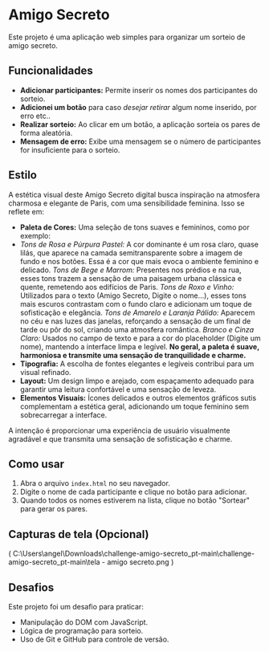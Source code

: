 # Amigo Secreto

Este projeto é uma aplicação web simples para organizar um sorteio de amigo secreto.

## Funcionalidades

- **Adicionar participantes:** Permite inserir os nomes dos participantes do sorteio.
-  **Adicionei um botão** para caso *desejar retirar* algum nome inserido, por erro etc..
- **Realizar sorteio:** Ao clicar em um botão, a aplicação sorteia os pares de forma aleatória.
- **Mensagem de erro:** Exibe uma mensagem se o número de participantes for insuficiente para o sorteio.

## Estilo

A estética visual deste Amigo Secreto digital busca inspiração na atmosfera charmosa e elegante de Paris, com uma sensibilidade feminina. Isso se reflete em:

-   **Paleta de Cores:** Uma seleção de tons suaves e femininos, como por exemplo: 
- *Tons de Rosa e Púrpura Pastel:* A cor dominante é um rosa claro, quase lilás, que aparece na camada semitransparente sobre a imagem de fundo e nos botões. Essa é a cor que mais evoca o ambiente feminino e delicado.
*Tons de Bege e Marrom:* Presentes nos prédios e na rua, esses tons trazem a sensação de uma paisagem urbana clássica e quente, remetendo aos edifícios de Paris.
*Tons de Roxo e Vinho:* Utilizados para o texto (Amigo Secreto, Digite o nome...), esses tons mais escuros contrastam com o fundo claro e adicionam um toque de sofisticação e elegância.
*Tons de Amarelo e Laranja Pálido:* Aparecem no céu e nas luzes das janelas, reforçando a sensação de um final de tarde ou pôr do sol, criando uma atmosfera romântica.
*Branco e Cinza Claro:* Usados no campo de texto e para a cor do placeholder (Digite um nome), mantendo a interface limpa e legível.
**No geral, a paleta é suave, harmoniosa e transmite uma sensação de tranquilidade e charme.**
-   **Tipografia:** A escolha de fontes elegantes e legíveis contribui para um visual refinado.
-   **Layout:** Um design limpo e arejado, com espaçamento adequado para garantir uma leitura confortável e uma sensação de leveza.
-   **Elementos Visuais:** Ícones delicados e outros elementos gráficos sutis complementam a estética geral, adicionando um toque feminino sem sobrecarregar a interface.

A intenção é proporcionar uma experiência de usuário visualmente agradável e que transmita uma sensação de sofisticação e charme.


## Como usar

1.  Abra o arquivo `index.html` no seu navegador.
2.  Digite o nome de cada participante e clique no botão para adicionar.
3.  Quando todos os nomes estiverem na lista, clique no botão "Sortear" para gerar os pares.

## Capturas de tela (Opcional)

( C:\Users\angel\Downloads\challenge-amigo-secreto_pt-main\challenge-amigo-secreto_pt-main\tela - amigo secreto.png )

## Desafios

Este projeto foi um desafio para praticar:
- Manipulação do DOM com JavaScript.
- Lógica de programação para sorteio.
- Uso de Git e GitHub para controle de versão.